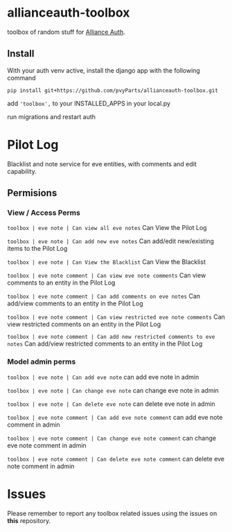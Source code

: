 # allianceauth-toolbox

toolbox of random stuff for [Alliance Auth](https://gitlab.com/allianceauth/allianceauth).

## Install 

With your auth venv active, install the django app with the following command 
```
pip install git+https://github.com/pvyParts/allianceauth-toolbox.git
```

add `'toolbox',` to your INSTALLED_APPS in your local.py

run migrations and restart auth

# Pilot Log

Blacklist and note service for eve entities, with comments and edit capability.

## Permisions

### View / Access Perms

`toolbox | eve note | Can view all eve notes` Can View the Pilot Log

`toolbox | eve note | Can add new eve notes` Can add/edit new/existing items to the Pilot Log

`toolbox | eve note | Can View the Blacklist` Can View the Blacklist 

`toolbox | eve note comment | Can view eve note comments` Can view comments to an entity in the Pilot Log

`toolbox | eve note comment | Can add comments on eve notes` Can add/view comments to an entity in the Pilot Log

`toolbox | eve note comment | Can view restricted eve note comments` Can view restricted comments on an entity in the Pilot Log

`toolbox | eve note comment | Can add new restricted comments to eve notes` Can add/view restricted comments to an entity in the Pilot Log

### Model admin perms 

`toolbox | eve note | Can add eve note` can add eve note in admin

`toolbox | eve note | Can change eve note` can change eve note in admin

`toolbox | eve note | Can delete eve note` can delete eve note in admin

`toolbox | eve note comment | Can add eve note comment` can add eve note comment in admin

`toolbox | eve note comment | Can change eve note comment` can change eve note comment in admin

`toolbox | eve note comment | Can delete eve note comment` can delete eve note comment in admin

# Issues

Please remember to report any toolbox related issues using the issues on **this** repository.



